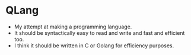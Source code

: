 # QLang

- My attempt at making a programming language.
- It should be syntactically easy to read and write and fast and efficient too.
- I think it should be written in C or Golang for efficiency purposes.
